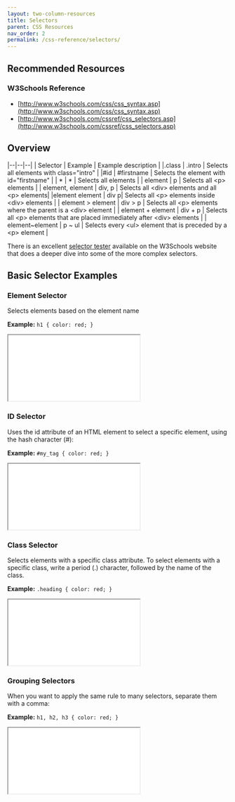 ```yaml
---
layout: two-column-resources
title: Selectors
parent: CSS Resources
nav_order: 2
permalink: /css-reference/selectors/
---
```


## Recommended Resources

### W3Schools Reference
* [http://www.w3schools.com/css/css_syntax.asp](http://www.w3schools.com/css/css_syntax.asp)
* [http://www.w3schools.com/cssref/css_selectors.asp](http://www.w3schools.com/cssref/css_selectors.asp)

## Overview

|--|--|--|
| Selector | Example | Example description |
|.class	| .intro | Selects all elements with class="intro" |
|\#id | #firstname | Selects the element with id="firstname" |
| *	| *	| Selects all elements |
| element | p | Selects all &lt;p&gt; elements |
| element, element | div, p | Selects all &lt;div&gt; elements and all &lt;p&gt; elements|
|element element | div p| Selects all &lt;p&gt; elements inside &lt;div&gt; elements |
| element > element | div > p | Selects all &lt;p&gt; elements where the parent is a &lt;div&gt; element |
| element + element | div + p | Selects all &lt;p&gt; elements that are placed immediately after &lt;div&gt; elements |
| element~element | p ~ ul | Selects every &lt;ul&gt; element that is preceded by a &lt;p&gt; element |

There is an excellent [selector tester](http://www.w3schools.com/cssref/trysel.asp) available on the W3Schools website that does a deeper dive into some of the more complex selectors.

## Basic Selector Examples

### Element Selector
Selects elements based on the element name

**Example:** `h1 { color: red; }`
<iframe src="//codepen.io/vanwars/embed/BzWQPL/?theme-id=18654&default-tab=html,result" allowfullscreen="true" class="codepen-frame"></iframe>

### ID Selector
Uses the id attribute of an HTML element to select a specific element, using the hash character (#):

**Example:** `#my_tag { color: red; }`
<iframe src="//codepen.io/vanwars/embed/MepbzV/?theme-id=18654&default-tab=html,result" allowfullscreen="true" class="codepen-frame"></iframe>


### Class Selector
Selects elements with a specific class attribute. To select elements with a specific class, write a period (.) character, followed by the name of the class.

**Example:** `.heading { color: red; }`
<iframe src="//codepen.io/vanwars/embed/BzWQGQ/?theme-id=18654&default-tab=html,result" allowfullscreen="true" class="codepen-frame"></iframe>

### Grouping Selectors
When you want to apply the same rule to many selectors, separate them with a comma:

**Example:** `h1, h2, h3 { color: red; }`
<iframe src="//codepen.io/vanwars/embed/Vjpmqw/?theme-id=18654&default-tab=html,result" allowfullscreen="true" class="codepen-frame"></iframe>

